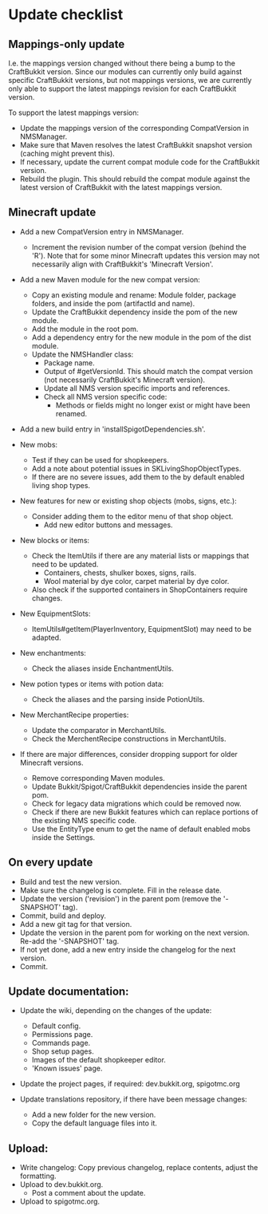 # Update checklist

## Mappings-only update

I.e. the mappings version changed without there being a bump to the CraftBukkit version.
Since our modules can currently only build against specific CraftBukkit versions, but not mappings versions, we are currently only able to support the latest mappings revision for each CraftBukkit version.

To support the latest mappings version:
* Update the mappings version of the corresponding CompatVersion in NMSManager.
* Make sure that Maven resolves the latest CraftBukkit snapshot version (caching might prevent this).
* If necessary, update the current compat module code for the CraftBukkit version.
* Rebuild the plugin. This should rebuild the compat module against the latest version of CraftBukkit with the latest mappings version.

## Minecraft update

* Add a new CompatVersion entry in NMSManager.
	* Increment the revision number of the compat version (behind the 'R'). Note that for some minor Minecraft updates this version may not necessarily align with CraftBukkit's 'Minecraft Version'.

* Add a new Maven module for the new compat version:
	* Copy an existing module and rename: Module folder, package folders, and inside the pom (artifactId and name).
	* Update the CraftBukkit dependency inside the pom of the new module.
	* Add the module in the root pom.
	* Add a dependency entry for the new module in the pom of the dist module.
	* Update the NMSHandler class:
		* Package name.
		* Output of #getVersionId. This should match the compat version (not necessarily CraftBukkit's Minecraft version).
		* Update all NMS version specific imports and references.
		* Check all NMS version specific code:
			* Methods or fields might no longer exist or might have been renamed.

* Add a new build entry in 'installSpigotDependencies.sh'.

* New mobs:
	* Test if they can be used for shopkeepers.
	* Add a note about potential issues in SKLivingShopObjectTypes.
	* If there are no severe issues, add them to the by default enabled living shop types.

* New features for new or existing shop objects (mobs, signs, etc.):
	* Consider adding them to the editor menu of that shop object.
		* Add new editor buttons and messages.

* New blocks or items:
	* Check the ItemUtils if there are any material lists or mappings that need to be updated.
		* Containers, chests, shulker boxes, signs, rails.
		* Wool material by dye color, carpet material by dye color.
	* Also check if the supported containers in ShopContainers require changes.

* New EquipmentSlots:
	* ItemUtils#getItem(PlayerInventory, EquipmentSlot) may need to be adapted.

* New enchantments:
	* Check the aliases inside EnchantmentUtils.

* New potion types or items with potion data:
	* Check the aliases and the parsing inside PotionUtils.

* New MerchantRecipe properties:
	* Update the comparator in MerchantUtils.
	* Check the MerchentRecipe constructions in MerchantUtils.

* If there are major differences, consider dropping support for older Minecraft versions.
	* Remove corresponding Maven modules.
	* Update Bukkit/Spigot/CraftBukkit dependencies inside the parent pom.
	* Check for legacy data migrations which could be removed now.
	* Check if there are new Bukkit features which can replace portions of the existing NMS specific code.
	* Use the EntityType enum to get the name of default enabled mobs inside the Settings.

## On every update

* Build and test the new version.
* Make sure the changelog is complete. Fill in the release date.
* Update the version ('revision') in the parent pom (remove the '-SNAPSHOT' tag).
* Commit, build and deploy.
* Add a new git tag for that version.
* Update the version in the parent pom for working on the next version. Re-add the '-SNAPSHOT' tag.
* If not yet done, add a new entry inside the changelog for the next version.
* Commit.

## Update documentation:

* Update the wiki, depending on the changes of the update:
	* Default config.
	* Permissions page.
	* Commands page.
	* Shop setup pages.
	* Images of the default shopkeeper editor.
	* 'Known issues' page.

* Update the project pages, if required: dev.bukkit.org, spigotmc.org

* Update translations repository, if there have been message changes:
	* Add a new folder for the new version.
	* Copy the default language files into it.

## Upload:

* Write changelog: Copy previous changelog, replace contents, adjust the formatting.
* Upload to dev.bukkit.org.
	* Post a comment about the update.
* Upload to spigotmc.org.


